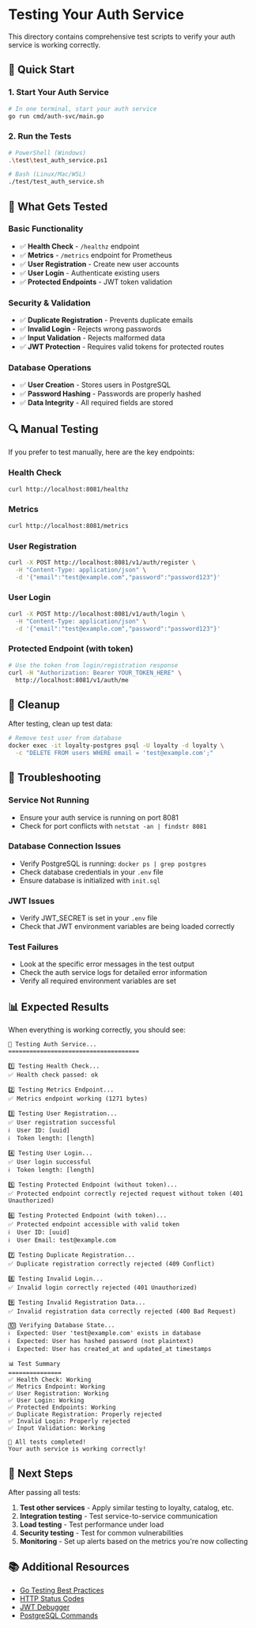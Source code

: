 # Testing Your Auth Service

This directory contains comprehensive test scripts to verify your auth service is working correctly.

## 🚀 Quick Start

### 1. Start Your Auth Service
```bash
# In one terminal, start your auth service
go run cmd/auth-svc/main.go
```

### 2. Run the Tests
```bash
# PowerShell (Windows)
.\test\test_auth_service.ps1

# Bash (Linux/Mac/WSL)
./test/test_auth_service.sh
```

## 🧪 What Gets Tested

### **Basic Functionality**
- ✅ **Health Check** - `/healthz` endpoint
- ✅ **Metrics** - `/metrics` endpoint for Prometheus
- ✅ **User Registration** - Create new user accounts
- ✅ **User Login** - Authenticate existing users
- ✅ **Protected Endpoints** - JWT token validation

### **Security & Validation**
- ✅ **Duplicate Registration** - Prevents duplicate emails
- ✅ **Invalid Login** - Rejects wrong passwords
- ✅ **Input Validation** - Rejects malformed data
- ✅ **JWT Protection** - Requires valid tokens for protected routes

### **Database Operations**
- ✅ **User Creation** - Stores users in PostgreSQL
- ✅ **Password Hashing** - Passwords are properly hashed
- ✅ **Data Integrity** - All required fields are stored

## 🔍 Manual Testing

If you prefer to test manually, here are the key endpoints:

### **Health Check**
```bash
curl http://localhost:8081/healthz
```

### **Metrics**
```bash
curl http://localhost:8081/metrics
```

### **User Registration**
```bash
curl -X POST http://localhost:8081/v1/auth/register \
  -H "Content-Type: application/json" \
  -d '{"email":"test@example.com","password":"password123"}'
```

### **User Login**
```bash
curl -X POST http://localhost:8081/v1/auth/login \
  -H "Content-Type: application/json" \
  -d '{"email":"test@example.com","password":"password123"}'
```

### **Protected Endpoint (with token)**
```bash
# Use the token from login/registration response
curl -H "Authorization: Bearer YOUR_TOKEN_HERE" \
  http://localhost:8081/v1/auth/me
```

## 🧹 Cleanup

After testing, clean up test data:

```bash
# Remove test user from database
docker exec -it loyalty-postgres psql -U loyalty -d loyalty \
  -c "DELETE FROM users WHERE email = 'test@example.com';"
```

## 🐛 Troubleshooting

### **Service Not Running**
- Ensure your auth service is running on port 8081
- Check for port conflicts with `netstat -an | findstr 8081`

### **Database Connection Issues**
- Verify PostgreSQL is running: `docker ps | grep postgres`
- Check database credentials in your `.env` file
- Ensure database is initialized with `init.sql`

### **JWT Issues**
- Verify JWT_SECRET is set in your `.env` file
- Check that JWT environment variables are being loaded correctly

### **Test Failures**
- Look at the specific error messages in the test output
- Check the auth service logs for detailed error information
- Verify all required environment variables are set

## 📊 Expected Results

When everything is working correctly, you should see:

```
🧪 Testing Auth Service...
=====================================

1️⃣ Testing Health Check...
✅ Health check passed: ok

2️⃣ Testing Metrics Endpoint...
✅ Metrics endpoint working (1271 bytes)

3️⃣ Testing User Registration...
✅ User registration successful
ℹ️  User ID: [uuid]
ℹ️  Token length: [length]

4️⃣ Testing User Login...
✅ User login successful
ℹ️  Token length: [length]

5️⃣ Testing Protected Endpoint (without token)...
✅ Protected endpoint correctly rejected request without token (401 Unauthorized)

6️⃣ Testing Protected Endpoint (with token)...
✅ Protected endpoint accessible with valid token
ℹ️  User ID: [uuid]
ℹ️  User Email: test@example.com

7️⃣ Testing Duplicate Registration...
✅ Duplicate registration correctly rejected (409 Conflict)

8️⃣ Testing Invalid Login...
✅ Invalid login correctly rejected (401 Unauthorized)

9️⃣ Testing Invalid Registration Data...
✅ Invalid registration data correctly rejected (400 Bad Request)

🔟 Verifying Database State...
ℹ️  Expected: User 'test@example.com' exists in database
ℹ️  Expected: User has hashed password (not plaintext)
ℹ️  Expected: User has created_at and updated_at timestamps

📊 Test Summary
===============
✅ Health Check: Working
✅ Metrics Endpoint: Working
✅ User Registration: Working
✅ User Login: Working
✅ Protected Endpoints: Working
✅ Duplicate Registration: Properly rejected
✅ Invalid Login: Properly rejected
✅ Input Validation: Working

🎉 All tests completed!
Your auth service is working correctly!
```

## 🔄 Next Steps

After passing all tests:

1. **Test other services** - Apply similar testing to loyalty, catalog, etc.
2. **Integration testing** - Test service-to-service communication
3. **Load testing** - Test performance under load
4. **Security testing** - Test for common vulnerabilities
5. **Monitoring** - Set up alerts based on the metrics you're now collecting

## 📚 Additional Resources

- [Go Testing Best Practices](https://golang.org/doc/code.html#Testing)
- [HTTP Status Codes](https://httpstatuses.com/)
- [JWT Debugger](https://jwt.io/)
- [PostgreSQL Commands](https://www.postgresql.org/docs/current/app-psql.html)
